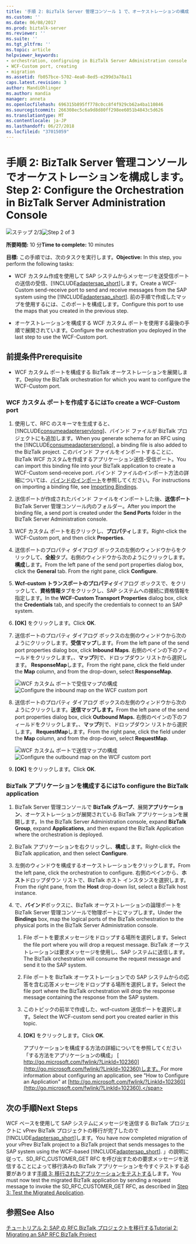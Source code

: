```yaml
---
title: '手順 2: BizTalk Server 管理コンソール 1 で、オーケストレーションの構成 |Microsoft Docs'
ms.custom: ''
ms.date: 06/08/2017
ms.prod: biztalk-server
ms.reviewer: ''
ms.suite: ''
ms.tgt_pltfrm: ''
ms.topic: article
helpviewer_keywords:
- orchestration, configruing in BizTalk Server Administration console
- WCF-Custom port, creating
- migration
ms.assetid: fb057bce-5702-4ea0-8ed5-e299d3a78a11
caps.latest.revision: 3
author: MandiOhlinger
ms.author: mandia
manager: anneta
ms.openlocfilehash: 696315b895ff778c0cc8f4f929cb62a4ba110846
ms.sourcegitcommit: 266308ec5c6a9d8d80ff298ee6051b4843c5d626
ms.translationtype: MT
ms.contentlocale: ja-JP
ms.lasthandoff: 06/27/2018
ms.locfileid: "37015059"
---
```

# <a name="step-2-configure-the-orchestration-in-biztalk-server-administration-console"></a><span data-ttu-id="66848-102">手順 2: BizTalk Server 管理コンソールでオーケストレーションを構成します。</span><span class="sxs-lookup"><span data-stu-id="66848-102">Step 2: Configure the Orchestration in BizTalk Server Administration Console</span></span>
<span data-ttu-id="66848-103">![ステップ 2/3](../../adapters-and-accelerators/adapter-oracle-database/media/step-2of3.gif "Step_2of3")</span><span class="sxs-lookup"><span data-stu-id="66848-103">![Step 2 of 3](../../adapters-and-accelerators/adapter-oracle-database/media/step-2of3.gif "Step_2of3")</span></span>  
  
 <span data-ttu-id="66848-104">**所要時間:** 10 分</span><span class="sxs-lookup"><span data-stu-id="66848-104">**Time to complete:** 10 minutes</span></span>  
  
 <span data-ttu-id="66848-105">**目標:** この手順では、次のタスクを実行します。</span><span class="sxs-lookup"><span data-stu-id="66848-105">**Objective:** In this step, you perform the following tasks:</span></span>  
  
- <span data-ttu-id="66848-106">WCF カスタム作成を使用して SAP システムからメッセージを送受信ポートの送信の受信、[!INCLUDE[adaptersap_short](../../includes/adaptersap-short-md.md)]します。</span><span class="sxs-lookup"><span data-stu-id="66848-106">Create a WCF-Custom send-receive port to send and receive messages from the SAP system using the [!INCLUDE[adaptersap_short](../../includes/adaptersap-short-md.md)].</span></span> <span data-ttu-id="66848-107">前の手順で作成したマップを使用するには、このポートを構成します。</span><span class="sxs-lookup"><span data-stu-id="66848-107">Configure this port to use the maps that you created in the previous step.</span></span>  
  
- <span data-ttu-id="66848-108">オーケストレーションを構成する WCF カスタム ポートを使用する最後の手順で展開されています。</span><span class="sxs-lookup"><span data-stu-id="66848-108">Configure the orchestration you deployed in the last step to use the WCF-Custom port.</span></span>  
  
## <a name="prerequisite"></a><span data-ttu-id="66848-109">前提条件</span><span class="sxs-lookup"><span data-stu-id="66848-109">Prerequisite</span></span>  
  
-   <span data-ttu-id="66848-110">WCF カスタム ポートを構成する BizTalk オーケストレーションを展開します。</span><span class="sxs-lookup"><span data-stu-id="66848-110">Deploy the BizTalk orchestration for which you want to configure the WCF-Custom port.</span></span>  
  
### <a name="to-create-a-wcf-custom-port"></a><span data-ttu-id="66848-111">WCF カスタム ポートを作成するには</span><span class="sxs-lookup"><span data-stu-id="66848-111">To create a WCF-Custom port</span></span>  
  
1. <span data-ttu-id="66848-112">使用して、RFC のスキーマを生成すると、 [!INCLUDE[consumeadapterservlong](../../includes/consumeadapterservlong-md.md)]、バインド ファイルが BizTalk プロジェクトにも追加します。</span><span class="sxs-lookup"><span data-stu-id="66848-112">When you generate schema for an RFC using the [!INCLUDE[consumeadapterservlong](../../includes/consumeadapterservlong-md.md)], a binding file is also added to the BizTalk project.</span></span> <span data-ttu-id="66848-113">このバインド ファイルをインポートすることに、BizTalk WCF カスタムを作成するアプリケーション送信-受信ポート。</span><span class="sxs-lookup"><span data-stu-id="66848-113">You can import this binding file into your BizTalk application to create a WCF-Custom send-receive port.</span></span> <span data-ttu-id="66848-114">バインド ファイルのインポート方法の詳細については、[バインドのインポート](http://msdn.microsoft.com/library/c927efde-29bd-4efe-9da5-942e7da65dbf)を参照してください。</span><span class="sxs-lookup"><span data-stu-id="66848-114">For instructions on importing a binding file, see [Importing Bindings](http://msdn.microsoft.com/library/c927efde-29bd-4efe-9da5-942e7da65dbf).</span></span>  
  
2. <span data-ttu-id="66848-115">送信ポートが作成されたバインド ファイルをインポートした後、**送信ポート**BizTalk Server 管理コンソール内のフォルダー。</span><span class="sxs-lookup"><span data-stu-id="66848-115">After you import the binding file, a send port is created under the **Send Ports** folder in the BizTalk Server Administration console.</span></span>  
  
3. <span data-ttu-id="66848-116">WCF カスタム ポートを右クリックし、**プロパティ**します。</span><span class="sxs-lookup"><span data-stu-id="66848-116">Right-click the WCF-Custom port, and then click **Properties**.</span></span>  
  
4. <span data-ttu-id="66848-117">送信ポートのプロパティ ダイアログ ボックスの左側のウィンドウからをクリックして、**全般**タブ。右側のウィンドウから次のようにクリックします。**構成**します。</span><span class="sxs-lookup"><span data-stu-id="66848-117">From the left pane of the send port properties dialog box, click the **General** tab. From the right pane, click **Configure**.</span></span>  
  
5. <span data-ttu-id="66848-118">**Wcf-custom トランスポートのプロパティ**ダイアログ ボックスで、をクリックして、**資格情報**タブをクリックし、SAP システムへの接続に資格情報を指定します。</span><span class="sxs-lookup"><span data-stu-id="66848-118">In the **WCF-Custom Transport Properties** dialog box, click the **Credentials** tab, and specify the credentials to connect to an SAP system.</span></span>  
  
6. <span data-ttu-id="66848-119">**[OK]** をクリックします。</span><span class="sxs-lookup"><span data-stu-id="66848-119">Click **OK**.</span></span>  
  
7. <span data-ttu-id="66848-120">送信ポートのプロパティ ダイアログ ボックスの左側のウィンドウから次のようにクリックします。**受信マップ**します。</span><span class="sxs-lookup"><span data-stu-id="66848-120">From the left pane of the send port properties dialog box, click **Inbound Maps**.</span></span> <span data-ttu-id="66848-121">右側のペインの下のフィールドをクリックします。、**マップ**列で、ドロップダウン リストから選択します。 **ResponseMap**します。</span><span class="sxs-lookup"><span data-stu-id="66848-121">From the right pane, click the field under the **Map** column, and from the drop-down, select **ResponseMap**.</span></span>  
  
    <span data-ttu-id="66848-122">![WCF カスタム ポートで受信マップの構成](../../adapters-and-accelerators/adapter-sap/media/10129a7d-211b-464b-b05a-b3ea72f46873.gif "10129a7d-211b-464b-b05a-b3ea72f46873")</span><span class="sxs-lookup"><span data-stu-id="66848-122">![Configure the inbound map on the WCF custom port](../../adapters-and-accelerators/adapter-sap/media/10129a7d-211b-464b-b05a-b3ea72f46873.gif "10129a7d-211b-464b-b05a-b3ea72f46873")</span></span>  
  
8. <span data-ttu-id="66848-123">送信ポートのプロパティ ダイアログ ボックスの左側のウィンドウから次のようにクリックします。**送信マップします。**</span><span class="sxs-lookup"><span data-stu-id="66848-123">From the left pane of the send port properties dialog box, click **Outbound Maps.**</span></span> <span data-ttu-id="66848-124">右側のペインの下のフィールドをクリックします。、**マップ**列で、ドロップダウン リストから選択します。 **RequestMap**します。</span><span class="sxs-lookup"><span data-stu-id="66848-124">From the right pane, click the field under the **Map** column, and from the drop-down, select **RequestMap**.</span></span>  
  
    <span data-ttu-id="66848-125">![WCF カスタム ポートで送信マップの構成](../../adapters-and-accelerators/adapter-sap/media/4ffcb4cd-4f53-4b67-92e2-3225d15d97ee.gif "4ffcb4cd-4f53-4b67-92e2-3225d15d97ee")</span><span class="sxs-lookup"><span data-stu-id="66848-125">![Configure the outbound map on the WCF custom port](../../adapters-and-accelerators/adapter-sap/media/4ffcb4cd-4f53-4b67-92e2-3225d15d97ee.gif "4ffcb4cd-4f53-4b67-92e2-3225d15d97ee")</span></span>  
  
9. <span data-ttu-id="66848-126">**[OK]** をクリックします。</span><span class="sxs-lookup"><span data-stu-id="66848-126">Click **OK**.</span></span>  
  
### <a name="to-configure-the-biztalk-application"></a><span data-ttu-id="66848-127">BizTalk アプリケーションを構成するには</span><span class="sxs-lookup"><span data-stu-id="66848-127">To configure the BizTalk application</span></span>  
  
1. <span data-ttu-id="66848-128">BizTalk Server 管理コンソールで  **BizTalk グループ**、展開**アプリケーション**、オーケストレーションが展開されている BizTalk アプリケーションを展開します。</span><span class="sxs-lookup"><span data-stu-id="66848-128">In the BizTalk Server Administration console, expand **BizTalk Group**, expand **Applications**, and then expand the BizTalk Application where the orchestration is deployed.</span></span>  
  
2. <span data-ttu-id="66848-129">BizTalk アプリケーションを右クリックし、**構成**します。</span><span class="sxs-lookup"><span data-stu-id="66848-129">Right-click the BizTalk application, and then select **Configure**.</span></span>  
  
3. <span data-ttu-id="66848-130">左側のウィンドウを構成するオーケストレーションをクリックします。</span><span class="sxs-lookup"><span data-stu-id="66848-130">From the left pane, click the orchestration to configure.</span></span> <span data-ttu-id="66848-131">右側のペインから、**ホスト**ドロップダウン リストで、BizTalk ホスト インスタンスを選択します。</span><span class="sxs-lookup"><span data-stu-id="66848-131">From the right pane, from the **Host** drop-down list, select a BizTalk host instance.</span></span>  
  
4. <span data-ttu-id="66848-132">で、**バインド**ボックスに、BizTalk オーケストレーションの論理ポートを BizTalk Server 管理コンソールで物理ポートにマップします。</span><span class="sxs-lookup"><span data-stu-id="66848-132">Under the **Bindings** box, map the logical ports of the BizTalk orchestration to the physical ports in the BizTalk Server Administration console.</span></span>  
  
   1. <span data-ttu-id="66848-133">File ポートを要求メッセージをドロップする場所を選択します。</span><span class="sxs-lookup"><span data-stu-id="66848-133">Select the file port where you will drop a request message.</span></span> <span data-ttu-id="66848-134">BizTalk オーケストレーションは要求メッセージを使用し、SAP システムに送信します。</span><span class="sxs-lookup"><span data-stu-id="66848-134">The BizTalk orchestration will consume the request message and send it to the SAP system.</span></span>  
  
   2. <span data-ttu-id="66848-135">File ポートを BizTalk オーケストレーションでの SAP システムからの応答を含む応答メッセージをドロップする場所を選択します。</span><span class="sxs-lookup"><span data-stu-id="66848-135">Select the file port where the BizTalk orchestration will drop the response message containing the response from the SAP system.</span></span>  
  
   3. <span data-ttu-id="66848-136">このトピックの前半で作成した、wcf-custom 送信ポートを選択します。</span><span class="sxs-lookup"><span data-stu-id="66848-136">Select the WCF-custom send port you created earlier in this topic.</span></span>  
  
   4. <span data-ttu-id="66848-137">**[OK]** をクリックします。</span><span class="sxs-lookup"><span data-stu-id="66848-137">Click **OK**.</span></span>  
  
      <span data-ttu-id="66848-138">アプリケーションを構成する方法の詳細についてを参照してください「する方法をアプリケーションの構成」 [ http://go.microsoft.com/fwlink/?LinkId=102360](http://go.microsoft.com/fwlink/?LinkId=102360)します。</span><span class="sxs-lookup"><span data-stu-id="66848-138">For more information about configuring an application, see "How to Configure an Application" at [http://go.microsoft.com/fwlink/?LinkId=102360](http://go.microsoft.com/fwlink/?LinkId=102360).</span></span>  
  
## <a name="next-steps"></a><span data-ttu-id="66848-139">次の手順</span><span class="sxs-lookup"><span data-stu-id="66848-139">Next Steps</span></span>  
 <span data-ttu-id="66848-140">WCF ベースを使用して SAP システムにメッセージを送信する BizTalk プロジェクトに vPrev BizTalk プロジェクトの移行が完了したので[!INCLUDE[adaptersap_short](../../includes/adaptersap-short-md.md)]します。</span><span class="sxs-lookup"><span data-stu-id="66848-140">You have now completed migration of your vPrev BizTalk project to a BizTalk project that sends messages to the SAP system using the WCF-based [!INCLUDE[adaptersap_short](../../includes/adaptersap-short-md.md)].</span></span> <span data-ttu-id="66848-141">」の説明に従って、SD_RFC_CUSTOMER_GET RFC を呼び出すための要求メッセージを送信することによって移行済みの BizTalk アプリケーションを今すぐテストする必要があります[手順 3: 移行されたアプリケーションをテストする](../../adapters-and-accelerators/adapter-sap/step-3-test-the-migrated-application6.md)します。</span><span class="sxs-lookup"><span data-stu-id="66848-141">You must now test the migrated BizTalk application by sending a request message to invoke the SD_RFC_CUSTOMER_GET RFC, as described in [Step 3: Test the Migrated Application](../../adapters-and-accelerators/adapter-sap/step-3-test-the-migrated-application6.md).</span></span>  
  
## <a name="see-also"></a><span data-ttu-id="66848-142">参照</span><span class="sxs-lookup"><span data-stu-id="66848-142">See Also</span></span>  
 [<span data-ttu-id="66848-143">チュートリアル 2: SAP の RFC BizTalk プロジェクトを移行する</span><span class="sxs-lookup"><span data-stu-id="66848-143">Tutorial 2: Migrating an SAP RFC BizTalk Project</span></span>](../../adapters-and-accelerators/adapter-sap/tutorial-2-migrating-an-sap-rfc-biztalk-project.md)